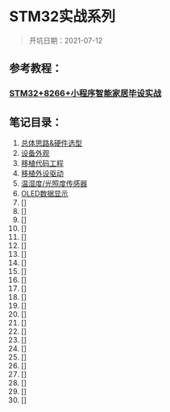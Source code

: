 # STM32实战系列

> 开坑日期：2021-07-12

## 参考教程：
### [STM32+8266+小程序智能家居毕设实战](https://www.bilibili.com/video/BV1ae411W7yD?p=1)

## 笔记目录：

1. [总体思路&硬件选型](./1_总体思路&硬件选型.md)
2. [设备外观](./2_设备外观.md)
3. [移植代码工程](./3_移植代码工程.md)
4. [移植外设驱动](./4_移植外设驱动.md)
5. [温湿度/光照度传感器](./5_温湿度&光照度传感器采集实现.md)
6. [OLED数据显示](./6_OLED数据显示.md)
7. []
8. []
9. []
10. []
11. []
12. []
13. []
14. []
15. []
16. []
17. []
18. []
19. []
20. []
21. []
22. []
23. []
24. []
25. []
26. []
27. []
28. []
29. []
30. []